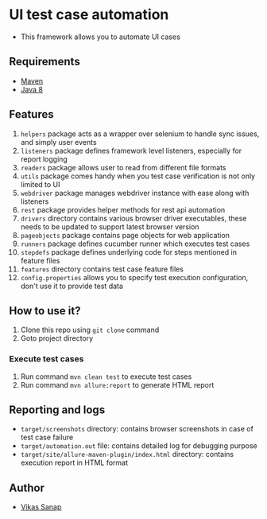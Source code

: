 UI test case automation
==============================================
- This framework allows you to automate UI cases

## Requirements
- [Maven](https://maven.apache.org/download.cgi)
- [Java 8](https://www.oracle.com/technetwork/java/javase/downloads/jdk8-downloads-2133151.html)

## Features

1. `helpers` package acts as a wrapper over selenium to handle sync issues, and simply user events
2. `listeners` package defines framework level listeners, especially for report logging
3. `readers` package allows user to read from different file formats
4. `utils` package comes handy when you test case verification is not only limited to UI
5. `webdriver` package manages webdriver instance with ease along with listeners
6. `rest` package provides helper methods for rest api automation
7. `drivers` directory contains various browser driver executables, these needs to be updated to support latest browser version
8. `pageobjects` package contains page objects for web application
9. `runners` package defines cucumber runner which executes test cases
10. `stepdefs` package defines underlying code for steps mentioned in feature files
11. `features` directory contains test case feature files
12. `config.properties` allows you to specify test execution configuration, don't use it to provide test data

## How to use it?
1. Clone this repo using `git clone` command
2. Goto project directory

### Execute test cases
1. Run command `mvn clean test` to execute test cases
2. Run command `mvn allure:report` to generate HTML report

## Reporting and logs
- `target/screenshots` directory: contains browser screenshots in case of test case failure
- `target/automation.out` file: contains detailed log for debugging purpose
- `target/site/allure-maven-plugin/index.html` directory: contains execution report in HTML format

## Author
- [Vikas Sanap](https://www.linkedin.com/in/vikassanap/)